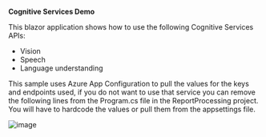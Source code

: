 **Cognitive Services Demo**

This blazor application shows how to use the following Cognitive Services APIs:

- Vision
- Speech
- Language understanding

This sample uses Azure App Configuration to pull the values for the keys and endpoints used, if you do not want to use that service you can remove the following lines from the Program.cs file in the ReportProcessing project. You will have to hardcode the values or pull them from the appsettings file.

![image](https://user-images.githubusercontent.com/32527903/173170008-3311cad6-3f8a-4991-af56-7e509500f8dd.png)
